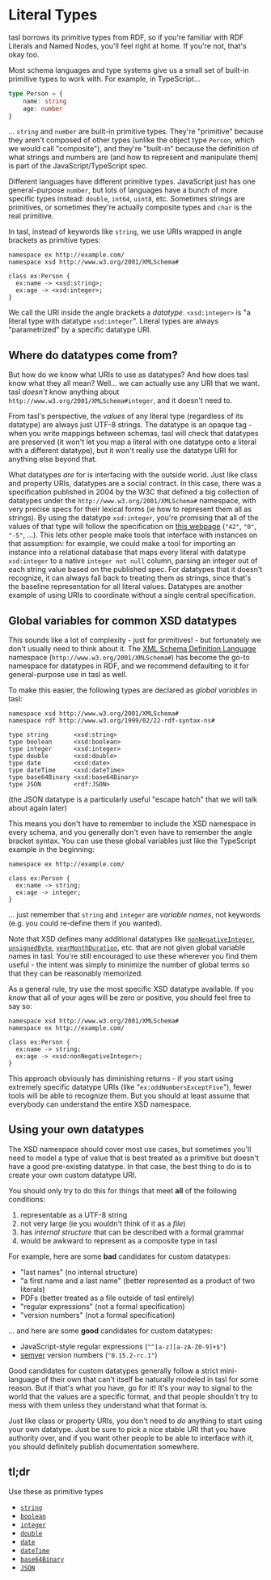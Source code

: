 # Literal Types

tasl borrows its primitive types from RDF, so if you're familiar with RDF Literals and Named Nodes, you'll feel right at home. If you're not, that's okay too.

Most schema languages and type systems give us a small set of built-in primitive types to work with. For example, in TypeScript...

```typescript
type Person = {
	name: string
	age: number
}
```

... `string` and `number` are built-in primitive types. They're "primitive" because they aren't composed of other types (unlike the object type `Person`, which we would call "composite"), and they're "built-in" because the definition of what strings and numbers are (and how to represent and manipulate them) is part of the JavaScript/TypeScript spec.

Different languages have different primitive types. JavaScript just has one general-purpose `number`, but lots of languages have a bunch of more specific types instead: `double`, `int64`, `uint8`, etc. Sometimes strings are primitives, or sometimes they're actually composite types and `char` is the real primitive.

In tasl, instead of keywords like `string`, we use URIs wrapped in angle brackets as primitive types:

```tasl
namespace ex http://example.com/
namespace xsd http://www.w3.org/2001/XMLSchema#

class ex:Person {
  ex:name -> <xsd:string>;
  ex:age -> <xsd:integer>;
}
```

We call the URI inside the angle brackets a _datatype_. `<xsd:integer>` is "a literal type with datatype `xsd:integer`". Literal types are always "parametrized" by a specific datatype URI.

## Where do datatypes come from?

But how do we know what URIs to use as datatypes? And how does tasl know what they all mean? Well... we can actually use any URI that we want. tasl _doesn't_ know anything about `http://www.w3.org/2001/XMLSchema#integer`, and it doesn't need to.

From tasl's perspective, the _values_ of any literal type (regardless of its datatype) are always just UTF-8 strings. The datatype is an opaque tag - when you write mappings between schemas, tasl will check that datatypes are preserved (it won't let you map a literal with one datatype onto a literal with a different datatype), but it won't really use the datatype URI for anything else beyond that.

What datatypes _are_ for is interfacing with the outside world. Just like class and property URIs, datatypes are a social contract. In this case, there was a specification published in 2004 by the W3C that defined a big collection of datatypes under the `http://www.w3.org/2001/XMLSchema#` namespace, with very precise specs for their lexical forms (ie how to represent them all as strings). By using the datatype `xsd:integer`, you're promising that all of the values of that type will follow the specification on [this webpage](https://www.w3.org/TR/xmlschema-2/#integer) (`"42"`, `"0"`, `"-5"`, ...). This lets other people make tools that interface with instances on that assumption: for example, we could make a tool for importing an instance into a relational database that maps every literal with datatype `xsd:integer` to a native `integer not null` column, parsing an integer out of each string value based on the published spec. For datatypes that it doesn't recognize, it can always fall back to treating them as strings, since that's the baseline representation for all literal values. Datatypes are another example of using URIs to coordinate without a single central specification.

## Global variables for common XSD datatypes

This sounds like a lot of complexity - just for primitives! - but fortunately we don't usually need to think about it. The [XML Schema Definition Language](https://www.w3.org/TR/xmlschema11-2/) namespace (`http://www.w3.org/2001/XMLSchema#`) has become the go-to namespace for datatypes in RDF, and we recommend defaulting to it for general-purpose use in tasl as well.

To make this easier, the following types are declared as _global variables_ in tasl:

```tasl
namespace xsd http://www.w3.org/2001/XMLSchema#
namespace rdf http://www.w3.org/1999/02/22-rdf-syntax-ns#

type string       <xsd:string>
type boolean      <xsd:boolean>
type integer      <xsd:integer>
type double       <xsd:double>
type date         <xsd:date>
type dateTime     <xsd:dateTime>
type base64Binary <xsd:base64Binary>
type JSON         <rdf:JSON>
```

(the JSON datatype is a particularly useful "escape hatch" that we will talk about again later)

This means you don't have to remember to include the XSD namespace in every schema, and you generally don't even have to remember the angle bracket syntax. You can use these global variables just like the TypeScript example in the beginning:

```tasl
namespace ex http://example.com/

class ex:Person {
  ex:name -> string;
  ex:age -> integer;
}
```

... just remember that `string` and `integer` are _variable names_, not keywords (e.g. you could re-define them if you wanted).

Note that XSD defines many additional datatypes like [`nonNegativeInteger`](https://www.w3.org/TR/xmlschema11-2/#nonNegativeInteger), [`unsignedByte`](https://www.w3.org/TR/xmlschema11-2/#unsignedByte), [`yearMonthDuration`](https://www.w3.org/TR/xmlschema11-2/#yearMonthDuration), etc. that are not given global variable names in tasl. You're still encouraged to use these wherever you find them useful - the intent was simply to minimize the number of global terms so that they can be reasonably memorized.

As a general rule, try use the most specific XSD datatype available. If you _know_ that all of your ages will be zero or positive, you should feel free to say so:

```tasl
namespace xsd http://www.w3.org/2001/XMLSchema#
namespace ex http://example.com/

class ex:Person {
  ex:name -> string;
  ex:age -> <xsd:nonNegativeInteger>;
}
```

This approach obviously has diminishing returns - if you start using extremely specific datatype URIs (like "`ex:oddNumbersExceptFive`"), fewer tools will be able to recognize them. But you should at least assume that everybody can understand the entire XSD namespace.

## Using your own datatypes

The XSD namespace should cover most use cases, but sometimes you'll need to model a type of value that is best treated as a primitive but doesn't have a good pre-existing datatype. In that case, the best thing to do is to create your own custom datatype URI.

You should only try to do this for things that meet **all** of the following conditions:

1. representable as a UTF-8 string
2. not very large (ie you wouldn't think of it as a _file_)
3. has _internal structure_ that can be described with a formal grammar
4. would be awkward to represent as a composite type in tasl

For example, here are some **bad** candidates for custom datatypes:

- "last names" (no internal structure)
- "a first name and a last name" (better represented as a product of two literals)
- PDFs (better treated as a file outside of tasl entirely)
- "regular expressions" (not a formal specification)
- "version numbers" (not a formal specification)

... and here are some **good** candidates for custom datatypes:

- JavaScript-style regular expressions (`"^[a-z][a-zA-Z0-9]+$"`)
- [semver](https://semver.org) version numbers (`"0.15.2-rc.1"`)

Good candidates for custom datatypes generally follow a strict mini-language of their own that can't itself be naturally modeled in tasl for some reason. But if that's what you have, go for it! It's your way to signal to the world that the values are a specific format, and that people shouldn't try to mess with them unless they understand what that format is.

Just like class or property URIs, you don't need to _do_ anything to start using your own datatype. Just be sure to pick a nice stable URI that you have authority over, and if you want other people to be able to interface with it, you should definitely publish documentation somewhere.

## tl;dr

Use these as primitive types

- [`string`](https://www.w3.org/TR/xmlschema11-2/#string)
- [`boolean`](https://www.w3.org/TR/xmlschema11-2/#boolean)
- [`integer`](https://www.w3.org/TR/xmlschema11-2/#integer)
- [`double`](https://www.w3.org/TR/xmlschema11-2/#double)
- [`date`](https://www.w3.org/TR/xmlschema11-2/#date)
- [`dateTime`](https://www.w3.org/TR/xmlschema11-2/#dateTime)
- [`base64Binary`](https://www.w3.org/TR/xmlschema11-2/#base64Binary)
- [`JSON`](https://www.w3.org/TR/json-ld11/#the-rdf-json-datatype)

